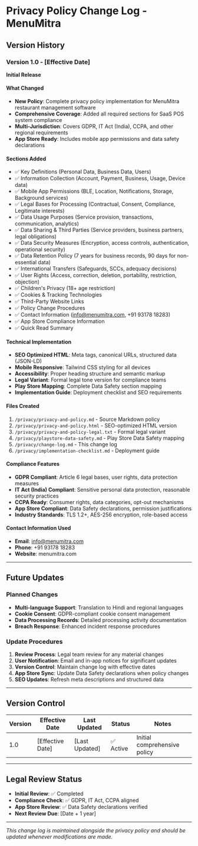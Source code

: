 # Privacy Policy Change Log - MenuMitra

## Version History

### Version 1.0 - [Effective Date]
**Initial Release**

#### What Changed
- **New Policy**: Complete privacy policy implementation for MenuMitra restaurant management software
- **Comprehensive Coverage**: Added all required sections for SaaS POS system compliance
- **Multi-Jurisdiction**: Covers GDPR, IT Act (India), CCPA, and other regional requirements
- **App Store Ready**: Includes mobile app permissions and data safety declarations

#### Sections Added
- ✅ Key Definitions (Personal Data, Business Data, Users)
- ✅ Information Collection (Account, Payment, Business, Usage, Device data)
- ✅ Mobile App Permissions (BLE, Location, Notifications, Storage, Background services)
- ✅ Legal Bases for Processing (Contractual, Consent, Compliance, Legitimate interests)
- ✅ Data Usage Purposes (Service provision, transactions, communication, analytics)
- ✅ Data Sharing & Third Parties (Service providers, business partners, legal obligations)
- ✅ Data Security Measures (Encryption, access controls, authentication, operational security)
- ✅ Data Retention Policy (7 years for business records, 90 days for non-essential data)
- ✅ International Transfers (Safeguards, SCCs, adequacy decisions)
- ✅ User Rights (Access, correction, deletion, portability, restriction, objection)
- ✅ Children's Privacy (18+ age restriction)
- ✅ Cookies & Tracking Technologies
- ✅ Third-Party Website Links
- ✅ Policy Change Procedures
- ✅ Contact Information (info@menumitra.com, +91 93178 18283)
- ✅ App Store Compliance Information
- ✅ Quick Read Summary

#### Technical Implementation
- **SEO Optimized HTML**: Meta tags, canonical URLs, structured data (JSON-LD)
- **Mobile Responsive**: Tailwind CSS styling for all devices
- **Accessibility**: Proper heading structure and semantic markup
- **Legal Variant**: Formal legal tone version for compliance teams
- **Play Store Mapping**: Complete Data Safety section mapping
- **Implementation Guide**: Deployment checklist and SEO requirements

#### Files Created
1. `/privacy/privacy-and-policy.md` - Source Markdown policy
2. `/privacy/privacy-and-policy.html` - SEO-optimized HTML version
3. `/privacy/privacy-and-policy-legal.txt` - Formal legal variant
4. `/privacy/playstore-data-safety.md` - Play Store Data Safety mapping
5. `/privacy/change-log.md` - This change log
6. `/privacy/implementation-checklist.md` - Deployment guide

#### Compliance Features
- **GDPR Compliant**: Article 6 legal bases, user rights, data protection measures
- **IT Act (India) Compliant**: Sensitive personal data protection, reasonable security practices
- **CCPA Ready**: Consumer rights, data categories, opt-out mechanisms
- **App Store Compliant**: Data Safety declarations, permission justifications
- **Industry Standards**: TLS 1.2+, AES-256 encryption, role-based access

#### Contact Information Used
- **Email**: info@menumitra.com
- **Phone**: +91 93178 18283
- **Website**: menumitra.com

---

## Future Updates

### Planned Changes
- **Multi-language Support**: Translation to Hindi and regional languages
- **Cookie Consent**: GDPR-compliant cookie consent management
- **Data Processing Records**: Detailed processing activity documentation
- **Breach Response**: Enhanced incident response procedures

### Update Procedures
1. **Review Process**: Legal team review for any material changes
2. **User Notification**: Email and in-app notices for significant updates
3. **Version Control**: Maintain change log with effective dates
4. **App Store Sync**: Update Data Safety declarations when policy changes
5. **SEO Updates**: Refresh meta descriptions and structured data

---

## Version Control

| Version | Effective Date | Last Updated | Status | Notes |
|---------|----------------|--------------|--------|-------|
| 1.0 | [Effective Date] | [Last Updated] | ✅ Active | Initial comprehensive policy |

---

## Legal Review Status

- **Initial Review**: ✅ Completed
- **Compliance Check**: ✅ GDPR, IT Act, CCPA aligned
- **App Store Review**: ✅ Data Safety declarations verified
- **Next Review Due**: [Date + 1 year]

---

*This change log is maintained alongside the privacy policy and should be updated whenever modifications are made.*
